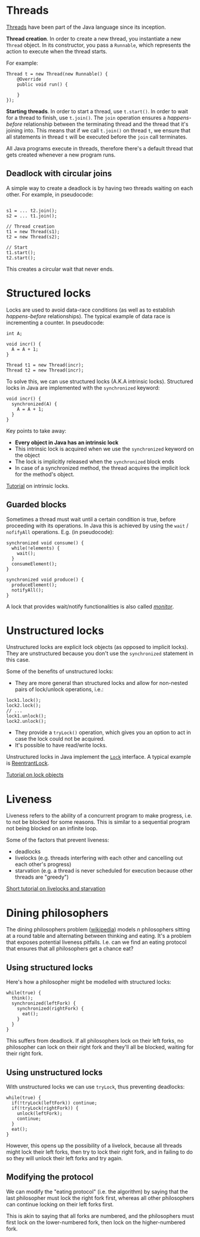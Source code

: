 # Threads

[Threads](https://docs.oracle.com/javase/8/docs/api/java/lang/Thread.html) have been part of the Java language since its inception.

**Thread creation**. In order to create a new thread, you instantiate a new `Thread` object. In its constructor, you pass a `Runnable`, which represents the action to execute when the thread starts.

For example:
```
Thread t = new Thread(new Runnable() {
    @Override
    public void run() {

    }
});
```

**Starting threads**. In order to start a thread, use `t.start()`. In order to wait for a thread to finish, use `t.join()`. The `join` operation ensures a *happens-before* relationship between the terminating thread and the thread that it's joining into. This means that if we call `t.join()` on thread `t`, we ensure that all statements in thread `t` will be executed before the `join` call terminates.

All Java programs execute in threads, therefore there's a default thread that gets created whenever a new program runs.

## Deadlock with circular joins

A simple way to create a deadlock is by having two threads waiting on each other. For example, in pseudocode:
```

s1 = ... t2.join();
s2 = ... t1.join();

// Thread creation
t1 = new Thread(s1);
t2 = new Thread(s2);

// Start
t1.start();
t2.start();

```
This creates a circular wait that never ends.

# Structured locks

Locks are used to avoid data-race conditions (as well as to establish *happens-before* relationships). The typical example of data race is  incrementing a counter. In pseudocode:
```
int A;

void incr() {
  A = A + 1;
}

Thread t1 = new Thread(incr);
Thread t2 = new Thread(incr);
```

To solve this, we can use structured locks (A.K.A intrinsic locks). Structured locks in Java are implemented with the `synchronized` keyword:
```
void incr() {
  synchronized(A) {
    A = A + 1;
  }
}
```

Key points to take away:

  - **Every object in Java has an intrinsic lock**
  - This intrinsic lock is acquired when we use the `synchronized` keyword on the object
  - The lock is implicitly released when the `synchronized` block ends
  - In case of a synchronized method, the thread acquires the implicit lock for the method's object.

[Tutorial](https://docs.oracle.com/javase/tutorial/essential/concurrency/locksync.html) on intrinsic locks.

## Guarded blocks

Sometimes a thread must wait until a certain condition is true, before proceeding with its operations. In Java this is achieved by using the `wait` / `nofifyAll` operations. E.g. (in pseudocode):
```
synchronized void consume() {
  while(!elements) {
    wait();
  }
  consumeElement();
}

synchronized void produce() {
  produceElement();
  notifyAll();
}

```

A lock that provides wait/notify functionalities is also called [*monitor*](https://en.wikipedia.org/wiki/Monitor_(synchronization)).

# Unstructured locks

Unstructured locks are explicit lock objects (as opposed to implicit locks). They are unstructured because you don't use the `synchronized` statement in this case.

Some of the benefits of unstructured locks:

- They are more general than structured locks and allow for non-nested pairs of lock/unlock operations, i.e.:
```
lock1.lock();
lock2.lock();
// ...
lock1.unlock();
lock2.unlock();
```
- They provide a `tryLock()` operation, which gives you an option to act in case the lock could not be acquired.
- It's possible to have read/write locks.

Unstructured locks in Java implement the [`Lock`](http://docs.oracle.com/javase/7/docs/api/java/util/concurrent/locks/Lock.html) interface. A typical example is [ReentrantLock](http://docs.oracle.com/javase/7/docs/api/java/util/concurrent/locks/ReentrantLock.html).

[Tutorial on lock objects](https://docs.oracle.com/javase/tutorial/essential/concurrency/newlocks.html)

# Liveness

Liveness refers to the ability of a concurrent program to make progress, i.e. to not be blocked for some reasons. This is similar to a sequential program not being blocked on an infinite loop.

Some of the factors that prevent liveness:

- deadlocks
- livelocks (e.g. threads interfering with each other and cancelling out each other's progress)
- starvation (e.g. a thread is never scheduled for execution because other threads are "greedy")

[Short tutorial on livelocks and starvation](https://docs.oracle.com/javase/tutorial/essential/concurrency/starvelive.html)

# Dining philosophers

The dining philosophers problem ([wikipedia](https://en.wikipedia.org/wiki/Dining_philosophers_problem)) models *n* philosophers sitting at a round table and alternating between thinking and eating. It's a problem that exposes potential liveness pitfalls. I.e. can we find an eating protocol that ensures that all philosophers get a chance eat?

## Using structured locks

Here's how a philosopher might be modelled with structured locks:

```
while(true) {
  think();
  synchronized(leftFork) {
    synchronized(rightFork) {
      eat();
    }
  }
}
```

This suffers from deadlock. If all philosophers lock on their left forks, no philosopher can lock on their right fork and they'll all be blocked, waiting for their right fork.

## Using unstructured locks

With unstructured locks we can use `tryLock`, thus preventing deadlocks:

```
while(true) {
  if(!tryLock(leftFork)) continue;
  if(!tryLock(rightFork)) {
    unlock(leftFork);
    continue;
  }
  eat();
}
```

However, this opens up the possibility of a livelock, because all threads might lock their left forks, then try to lock their right fork, and in failing to do so they will unlock their left forks and try again.

## Modifying the protocol

We can modify the "eating protocol" (i.e. the algorithm) by saying that the last philosopher must lock the right fork first, whereas all other philosophers can continue locking on their left forks first.

This is akin to saying that all forks are numbered, and the philosophers must first lock on the lower-numbered fork, then lock on the higher-numbered fork.
